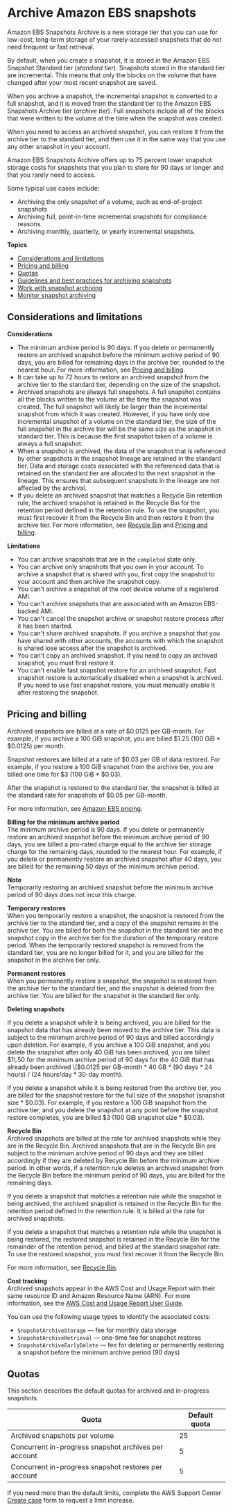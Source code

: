 # Archive Amazon EBS snapshots<a name="snapshot-archive"></a>

Amazon EBS Snapshots Archive is a new storage tier that you can use for low\-cost, long\-term storage of your rarely\-accessed snapshots that do not need frequent or fast retrieval\.

By default, when you create a snapshot, it is stored in the Amazon EBS Snapshot Standard tier \(*standard tier*\)\. Snapshots stored in the standard tier are incremental\. This means that only the blocks on the volume that have changed after your most recent snapshot are saved\.

When you archive a snapshot, the incremental snapshot is converted to a full snapshot, and it is moved from the standard tier to the Amazon EBS Snapshots Archive tier \(*archive tier*\)\. Full snapshots include all of the blocks that were written to the volume at the time when the snapshot was created\.

When you need to access an archived snapshot, you can restore it from the archive tier to the standard tier, and then use it in the same way that you use any other snapshot in your account\.

Amazon EBS Snapshots Archive offers up to 75 percent lower snapshot storage costs for snapshots that you plan to store for 90 days or longer and that you rarely need to access\.

Some typical use cases include:
+ Archiving the only snapshot of a volume, such as end\-of\-project snapshots
+ Archiving full, point\-in\-time incremental snapshots for compliance reasons\.
+ Archiving monthly, quarterly, or yearly incremental snapshots\.

**Topics**
+ [Considerations and limitations](#snapshot-archive-considerations)
+ [Pricing and billing](#snapshot-archive-pricing)
+ [Quotas](#archive-quotas)
+ [Guidelines and best practices for archiving snapshots](archiving-guidelines.md)
+ [Work with snapshot archiving](working-with-snapshot-archiving.md)
+ [Monitor snapshot archiving](monitor-snapshot-archiving.md)

## Considerations and limitations<a name="snapshot-archive-considerations"></a>

**Considerations**
+ The minimum archive period is 90 days\. If you delete or permanently restore an archived snapshot before the minimum archive period of 90 days, you are billed for remaining days in the archive tier, rounded to the nearest hour\. For more information, see [Pricing and billing](#snapshot-archive-pricing)\.
+ It can take up to 72 hours to restore an archived snapshot from the archive tier to the standard tier, depending on the size of the snapshot\.
+ Archived snapshots are always full snapshots\. A full snapshot contains all the blocks written to the volume at the time the snapshot was created\. The full snapshot will likely be larger than the incremental snapshot from which it was created\. However, if you have only one incremental snapshot of a volume on the standard tier, the size of the full snapshot in the archive tier will be the same size as the snapshot in standard tier\. This is because the first snapshot taken of a volume is always a full snapshot\.
+ When a snapshot is archived, the data of the snapshot that is referenced by other snapshots in the snapshot lineage are retained in the standard tier\. Data and storage costs associated with the referenced data that is retained on the standard tier are allocated to the next snapshot in the lineage\. This ensures that subsequent snapshots in the lineage are not affected by the archival\.
+ If you delete an archived snapshot that matches a Recycle Bin retention rule, the archived snapshot is retained in the Recycle Bin for the retention period defined in the retention rule\. To use the snapshot, you must first recover it from the Recycle Bin and then restore it from the archive tier\. For more information, see [Recycle Bin](recycle-bin.md) and [Pricing and billing](#snapshot-archive-pricing)\.

**Limitations**
+ You can archive snapshots that are in the `completed` state only\.
+ You can archive only snapshots that you own in your account\. To archive a snapshot that is shared with you, first copy the snapshot to your account and then archive the snapshot copy\.
+ You can’t archive a snapshot of the root device volume of a registered AMI\.
+ You can't archive snapshots that are associated with an Amazon EBS\-backed AMI\.
+ You can't cancel the snapshot archive or snapshot restore process after it has been started\.
+ You can't share archived snapshots\. If you archive a snapshot that you have shared with other accounts, the accounts with which the snapshot is shared lose access after the snapshot is archived\.
+ You can't copy an archived snapshot\. If you need to copy an archived snapshot, you must first restore it\.
+ You can't enable fast snapshot restore for an archived snapshot\. Fast snapshot restore is automatically disabled when a snapshot is archived\. If you need to use fast snapshot restore, you must manually enable it after restoring the snapshot\.

## Pricing and billing<a name="snapshot-archive-pricing"></a>

Archived snapshots are billed at a rate of $0\.0125 per GB\-month\. For example, if you archive a 100 GiB snapshot, you are billed $1\.25 \(100 GiB \* $0\.0125\) per month\.

Snapshot restores are billed at a rate of $0\.03 per GB of data restored\. For example, if you restore a 100 GiB snapshot from the archive tier, you are billed one time for $3 \(100 GiB \* $0\.03\)\.

After the snapshot is restored to the standard tier, the snapshot is billed at the standard rate for snapshots of $0\.05 per GB\-month\. 

For more information, see [Amazon EBS pricing](http://aws.amazon.com/ebs/pricing/)\.

**Billing for the minimum archive period**  
The minimum archive period is 90 days\. If you delete or permanently restore an archived snapshot before the minimum archive period of 90 days, you are billed a pro\-rated charge equal to the archive tier storage charge for the remaining days, rounded to the nearest hour\. For example, if you delete or permanently restore an archived snapshot after 40 days, you are billed for the remaining 50 days of the minimum archive period\.

**Note**  
Temporarily restoring an archived snapshot before the minimum archive period of 90 days does not incur this charge\.

**Temporary restores**  
When you temporarily restore a snapshot, the snapshot is restored from the archive tier to the standard tier, and a copy of the snapshot remains in the archive tier\. You are billed for both the snapshot in the standard tier and the snapshot copy in the archive tier for the duration of the temporary restore period\. When the temporarily restored snapshot is removed from the standard tier, you are no longer billed for it, and you are billed for the snapshot in the archive tier only\.

**Permanent restores**  
When you permanently restore a snapshot, the snapshot is restored from the archive tier to the standard tier, and the snapshot is deleted from the archive tier\. You are billed for the snapshot in the standard tier only\.

**Deleting snapshots**  


If you delete a snapshot while it is being archived, you are billed for the snapshot data that has already been moved to the archive tier\. This data is subject to the minimum archive period of 90 days and billed accordingly upon deletion\. For example, if you archive a 100 GiB snapshot, and you delete the snapshot after only 40 GiB has been archived, you are billed $1\.50 for the minimum archive period of 90 days for the 40 GiB that has already been archived \($0\.0125 per GB\-month \* 40 GB \* \(90 days \* 24 hours\) / \(24 hours/day \* 30\-day month\)\.

If you delete a snapshot while it is being restored from the archive tier, you are billed for the snapshot restore for the full size of the snapshot \(snapshot size \* $0\.03\)\. For example, if you restore a 100 GiB snapshot from the archive tier, and you delete the snapshot at any point before the snapshot restore completes, you are billed $3 \(100 GiB snapshot size \* $0\.03\)\.

**Recycle Bin**  
Archived snapshots are billed at the rate for archived snapshots while they are in the Recycle Bin\. Archived snapshots that are in the Recycle Bin are subject to the minimum archive period of 90 days and they are billed accordingly if they are deleted by Recycle Bin before the minimum archive period\. In other words, if a retention rule deletes an archived snapshot from the Recycle Bin before the minimum period of 90 days, you are billed for the remaining days\.

If you delete a snapshot that matches a retention rule while the snapshot is being archived, the archived snapshot is retained in the Recycle Bin for the retention period defined in the retention rule\. It is billed at the rate for archived snapshots\.

If you delete a snapshot that matches a retention rule while the snapshot is being restored, the restored snapshot is retained in the Recycle Bin for the remainder of the retention period, and billed at the standard snapshot rate\. To use the restored snapshot, you must first recover it from the Recycle Bin\.

For more information, see [Recycle Bin](recycle-bin.md)\.

**Cost tracking**  
Archived snapshots appear in the AWS Cost and Usage Report with their same resource ID and Amazon Resource Name \(ARN\)\. For more information, see the [AWS Cost and Usage Report User Guide](https://docs.aws.amazon.com/cur/latest/userguide/what-is-cur.html)\.

You can use the following usage types to identify the associated costs:
+ `SnapshotArchiveStorage` — fee for monthly data storage
+ `SnapshotArchiveRetrieval` — one\-time fee for snapshot restores
+ `SnapshotArchiveEarlyDelete` — fee for deleting or permanently restoring a snapshot before the minimum archive period \(90 days\)

## Quotas<a name="archive-quotas"></a>

This section describes the default quotas for archived and in\-progress snapshots\. 


| Quota | Default quota | 
| --- | --- | 
| Archived snapshots per volume | 25 | 
| Concurrent in\-progress snapshot archives per account | 5 | 
| Concurrent in\-progress snapshot restores per account | 5 | 

If you need more than the default limits, complete the AWS Support Center [Create case](https://console.aws.amazon.com/support/home#/case/create?issueType=service-limit-increase&limitType=service-code-ebs) form to request a limit increase\. 